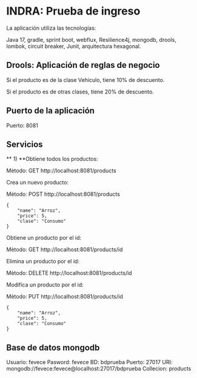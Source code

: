 # **INDRA: Prueba de ingreso** 
La aplicación utiliza las tecnologías:

Java 17, gradle, sprint boot, webflux, Resilience4j, mongodb, drools, lombok, circuit breaker, Junit, arquitectura hexagonal.

## **Drools: Aplicación de reglas de negocio**
Si el producto es de la clase Vehiculo, tiene 10% de descuento.

Si el producto es de otras clases, tiene 20% de descuento.

## **Puerto de la aplicación**
Puerto: 8081

## **Servicios**
** 1) **Obtiene todos los productos:

Mètodo: GET
http://localhost:8081/products


Crea un nuevo producto:

Mètodo: POST
http://localhost:8081/products
```
{
    "name": "Arroz",
    "price": 5,
    "clase": "Consumo"
}
```

Obtiene un producto por el id:

Mètodo: GET
http://localhost:8081/products/id


Elimina un producto por el id:

Mètodo: DELETE
http://localhost:8081/products/id


Modifica un producto por el id:

Mètodo: PUT
http://localhost:8081/products/id
```
{
    "name": "Arroz",
    "price": 5,
    "clase": "Consumo"
}
```
## **Base de datos mongodb**
Usuario: fevece
Pasword: fevece
BD: bdprueba
Puerto: 27017
URI: mongodb://fevece:fevece@localhost:27017/bdprueba
Collecion: products